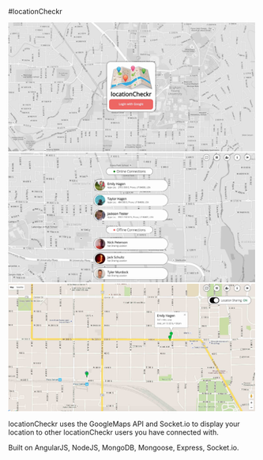 #locationCheckr

<img src="https://raw.githubusercontent.com/blakehagen/locationCheckr/master/public/styles/assets/locationTracker-screenshot1.jpg" alt="locationCheckr Screenshot" width="500" />
<img src="https://raw.githubusercontent.com/blakehagen/locationCheckr/master/public/styles/assets/locationTracker-screenshot2.jpg" alt="locationCheckr Screenshot" width="500" />
<img src="https://raw.githubusercontent.com/blakehagen/locationCheckr/master/public/styles/assets/locationTracker-screenshot-3.jpg" alt="locationCheckr Screenshot" width="500" />

locationCheckr uses the GoogleMaps API and Socket.io to display your location to other locationCheckr users you have connected with.

Built on AngularJS, NodeJS, MongoDB, Mongoose, Express, Socket.io.